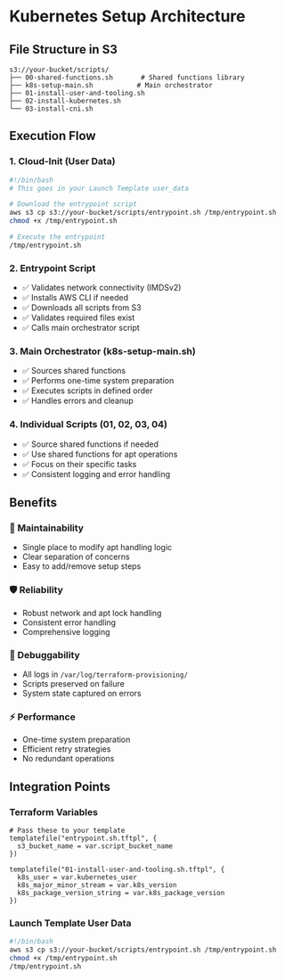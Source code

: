 # Kubernetes Setup Architecture

## File Structure in S3
```
s3://your-bucket/scripts/
├── 00-shared-functions.sh       # Shared functions library
├── k8s-setup-main.sh           # Main orchestrator
├── 01-install-user-and-tooling.sh
├── 02-install-kubernetes.sh  
└── 03-install-cni.sh
```

## Execution Flow

### 1. Cloud-Init (User Data)
```bash
#!/bin/bash
# This goes in your Launch Template user_data

# Download the entrypoint script
aws s3 cp s3://your-bucket/scripts/entrypoint.sh /tmp/entrypoint.sh
chmod +x /tmp/entrypoint.sh

# Execute the entrypoint
/tmp/entrypoint.sh
```

### 2. Entrypoint Script
- ✅ Validates network connectivity (IMDSv2)
- ✅ Installs AWS CLI if needed
- ✅ Downloads all scripts from S3
- ✅ Validates required files exist
- ✅ Calls main orchestrator script

### 3. Main Orchestrator (k8s-setup-main.sh)
- ✅ Sources shared functions
- ✅ Performs one-time system preparation
- ✅ Executes scripts in defined order
- ✅ Handles errors and cleanup

### 4. Individual Scripts (01, 02, 03, 04)
- ✅ Source shared functions if needed
- ✅ Use shared functions for apt operations
- ✅ Focus on their specific tasks
- ✅ Consistent logging and error handling

## Benefits

### 🔧 Maintainability
- Single place to modify apt handling logic
- Clear separation of concerns
- Easy to add/remove setup steps

### 🛡️ Reliability  
- Robust network and apt lock handling
- Consistent error handling
- Comprehensive logging

### 🐛 Debuggability
- All logs in `/var/log/terraform-provisioning/`
- Scripts preserved on failure
- System state captured on errors

### ⚡ Performance
- One-time system preparation
- Efficient retry strategies
- No redundant operations

## Integration Points

### Terraform Variables
```hcl
# Pass these to your template
templatefile("entrypoint.sh.tftpl", {
  s3_bucket_name = var.script_bucket_name
})

templatefile("01-install-user-and-tooling.sh.tftpl", {
  k8s_user = var.kubernetes_user
  k8s_major_minor_stream = var.k8s_version
  k8s_package_version_string = var.k8s_package_version
})
```

### Launch Template User Data
```bash
#!/bin/bash
aws s3 cp s3://your-bucket/scripts/entrypoint.sh /tmp/entrypoint.sh
chmod +x /tmp/entrypoint.sh
/tmp/entrypoint.sh
```
